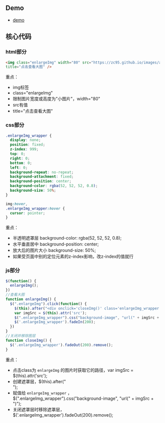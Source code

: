 ## Demo

- [demo](https://htmlpreview.github.io/?https://github.com/zc95/enlargeImg/blob/master/index.html)

## 核心代码

### html部分

```html
<img class="enlargeImg" width="80" src="https://zc95.github.io/images/avatar.png"
title="点击查看大图" />
```

重点：

- img标签
- class="enlargeImg"
- 限制图片宽度或高度为"小图片"，width="80"
- src有值
- title="点击查看大图"

### css部分

```css
.enlargeImg_wrapper {
  display: none;
  position: fixed;
  z-index: 999;
  top: 0;
  right: 0;
  bottom: 0;
  left: 0;
  background-repeat: no-repeat;
  background-attachment: fixed;
  background-position: center;
  background-color: rgba(52, 52, 52, 0.8);
  background-size: 50%;
}

img:hover,
.enlargeImg_wrapper:hover {
  cursor: pointer;
}
```

重点：

- 半透明遮罩层 background-color: rgba(52, 52, 52, 0.8);
- 水平垂直居中 background-position: center;
- 放大后的图片大小 background-size: 50%;
- 如果受页面中别的定位元素的z-index影响，改z-index的值就行

### js部分

```javascript
$(function() {
  enlargeImg();
})
//查看大图
function enlargeImg() {
  $(".enlargeImg").click(function() {
    $(this).after("<div onclick='closeImg()' class='enlargeImg_wrapper'></div>");
    var imgSrc = $(this).attr('src');
    $(".enlargeImg_wrapper").css("background-image", "url(" + imgSrc + ")");
    $('.enlargeImg_wrapper').fadeIn(200);
  })
}
//关闭并移除图层
function closeImg() {
  $('.enlargeImg_wrapper').fadeOut(200).remove();
}
```

重点：

- 点击class为 `enlargeImg` 的图片时获取它的路径，var imgSrc = $(this).attr('src');
- 创建遮罩层，$(this).after("<div onclick='closeImg()' class='enlargeImg_wrapper'></div>");
- 赋值给 `enlargeImg_wrapper` ，$(".enlargeImg_wrapper").css("background-image", "url(" + imgSrc + ")");
- 关闭遮罩层时移除遮罩层，$('.enlargeImg_wrapper').fadeOut(200).remove();
